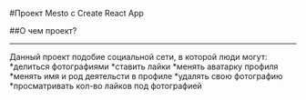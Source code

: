 #Проект Mesto с Create React App

##О чем проект?

---

Данный проект подобие социальной сети, в которой люди могут:
*делиться фотографиями
*ставить лайки
*менять аватарку профиля
*менять имя и род деятельсти в профиле
*удалять свою фотографию
*просматривать кол-во лайков под фотографией

